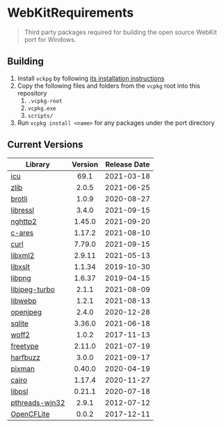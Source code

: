 # WebKitRequirements
> Third party packages required for building the open source WebKit port for Windows.

## Building

1. Install `vckpg` by following [its installation instructions](https://github.com/Microsoft/vcpkg)
2. Copy the following files and folders from the `vcpkg` root into this repository
    1. `.vcpkg-root`
    2. `vcpkg.exe`
    2. `scripts/`
3. Run `vcpkg install <name>` for any packages under the port directory


## Current Versions

| Library | Version | Release Date |
|---|:---:|:---:|
| [icu](http://site.icu-project.org) | 69.1 | 2021-03-18 |
| [zlib](https://github.com/zlib-ng/zlib-ng) | 2.0.5 | 2021-06-25 |
| [brotli](https://github.com/google/brotli) | 1.0.9 | 2020-08-27 |
| [libressl](https://www.libressl.org) | 3.4.0 | 2021-09-15 |
| [nghttp2](https://nghttp2.org) | 1.45.0 | 2021-09-20 |
| [c-ares](https://c-ares.haxx.se) | 1.17.2 | 2021-08-10 |
| [curl](https://curl.se) | 7.79.0 | 2021-09-15 |
| [libxml2](http://xmlsoft.org/) | 2.9.11 | 2021-05-13 |
| [libxslt](http://xmlsoft.org/libxslt) | 1.1.34 | 2019-10-30 |
| [libpng](http://www.libpng.org/pub/png/libpng.html) | 1.6.37 | 2019-04-15 |
| [libjpeg-turbo](http://libjpeg-turbo.virtualgl.org) | 2.1.1 | 2021-08-09 |
| [libwebp](https://github.com/webmproject/libwebp) | 1.2.1 | 2021-08-13 |
| [openjpeg](https://www.openjpeg.org/) | 2.4.0 | 2020-12-28 |
| [sqlite](http://sqlite.org) | 3.36.0 | 2021-06-18 |
| [woff2](https://github.com/google/woff2) | 1.0.2 | 2017-11-13 |
| [freetype](https://www.freetype.org) | 2.11.0 | 2021-07-19 |
| [harfbuzz](https://github.com/harfbuzz/harfbuzz) | 3.0.0 | 2021-09-17 |
| [pixman](http://www.pixman.org) | 0.40.0 | 2020-04-19 |
| [cairo](https://www.cairographics.org) | 1.17.4 | 2020-11-27 |
| [libpsl](https://github.com/rockdaboot/libpsl) | 0.21.1 | 2020-07-18 |
| [pthreads-win32](https://sourceforge.net/projects/pthreads4w/) | 2.9.1 | 2012-07-12 |
| [OpenCFLite](https://github.com/fujii/OpenCFLite) | 0.0.2 | 2017-12-11 |
